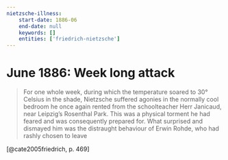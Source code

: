 ```yaml
---
nietzsche-illness:
    start-date: 1886-06
    end-date: null
    keywords: []
    entities: ['friedrich-nietzsche']
---
```


# June 1886: Week long attack

> For one whole week, during which the temperature soared to 30° Celsius in the
> shade, Nietzsche suffered agonies in the normally cool bedroom he once again
> rented from the schoolteacher Herr Janicaud, near Leipzig’s Rosenthal Park.
> This was a physical torment he had feared and was consequently prepared for.
> What surprised and dismayed him was the distraught behaviour of Erwin Rohde,
> who had rashly chosen to leave

[@cate2005friedrich, p. 469]
